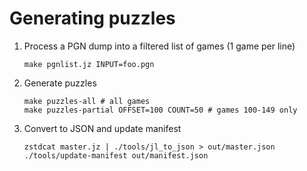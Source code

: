 Generating puzzles
==================

1. Process a PGN dump into a filtered list of games (1 game per line)

   ~~~
   make pgnlist.jz INPUT=foo.pgn
   ~~~

2. Generate puzzles

   ~~~
   make puzzles-all # all games
   make puzzles-partial OFFSET=100 COUNT=50 # games 100-149 only
   ~~~

3. Convert to JSON and update manifest

   ~~~
   zstdcat master.jz | ./tools/jl_to_json > out/master.json
   ./tools/update-manifest out/manifest.json
   ~~~
